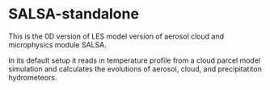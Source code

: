 # SALSA-standalone

This is the 0D version of LES model version of aerosol cloud and microphysics module SALSA.

In its default setup it reads in temperature profile from a cloud parcel model simulation and calculates the evolutions of aerosol, cloud, and precipitatiton hydrometeors.
